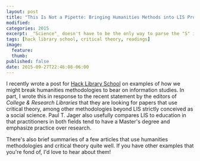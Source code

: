 ```yaml
---
layout: post
title: "This Is Not a Pipette: Bringing Humanities Methods into LIS Programs"
modified:
categories: 2015
excerpt: _"Science"_ doesn't have to be the only way to parse the "S" in LIS—I suggest some examples of using humanities-style critical theory in information studies in this post for Hack Library School.
tags: [hack library school, critical theory, readings]
image:
  feature:
  thumb: 
published: false
date: 2015-09-27T22:46:08-06:00
---
```

I recently wrote a post for [Hack Library School](http://hacklibraryschool.com/2015/08/13/this-is-not-a-pipette/) on examples of how we might break humanities methodologies to bear on information studies. In part, I wrote this in response to the recent statement by the editors of *College & Research Libraries*  that they are looking for papers that use critical theory, among other methodologies beyond LIS strictly conceived as a social science. Paul T. Jager also usefully compares LIS to education in that practitioners in both fields tend to have a Master's degree and emphasize practice over research.  

There's also brief summaries of a few articles that use humanities methodologies and critical theory quite well. If you have other examples that you're fond of, I'd love to hear about them!  
